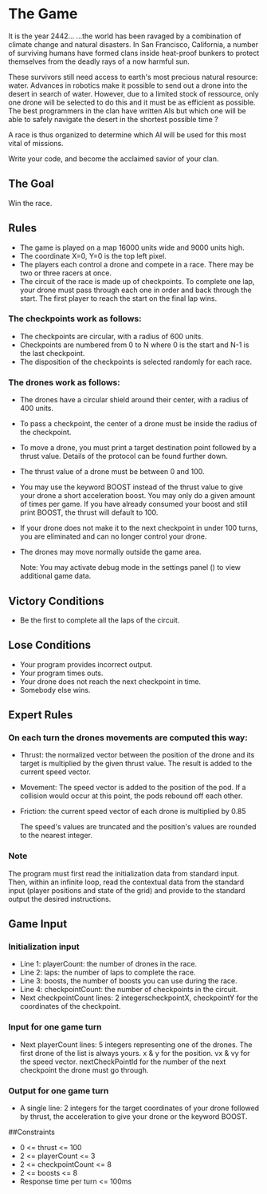 # The Game
It is the year 2442...
...the world has been ravaged by a combination of climate change and natural disasters. In San Francisco, California, a number of surviving humans have formed clans inside heat-proof bunkers to protect themselves from the deadly rays of a now harmful sun.

These survivors still need access to earth's most precious natural resource: water. Advances in robotics make it possible to send out a drone into the desert in search of water. However, due to a limited stock of ressource, only one drone will be selected to do this and it must be as efficient as possible. The best programmers in the clan have written AIs but which one will be able to safely navigate the desert in the shortest possible time ?

A race is thus organized to determine which AI will be used for this most vital of missions.

Write your code, and become the acclaimed savior of your clan.

## The Goal
Win the race.

## Rules
* The game is played on a map 16000 units wide and 9000 units high.
* The coordinate X=0, Y=0 is the top left pixel.
* The players each control a drone and compete in a race. There may be two or three racers at once.
* The circuit of the race is made up of checkpoints. To complete one lap, your drone must pass through each one in order and back through the start. The first player to reach the start on the final lap wins.

### The checkpoints work as follows:

* The checkpoints are circular, with a radius of 600 units.
* Checkpoints are numbered from 0 to N where 0 is the start and N-1 is the last checkpoint.
* The disposition of the checkpoints is selected randomly for each race.

### The drones work as follows:

* The drones have a circular shield around their center, with a radius of 400 units.
* To pass a checkpoint, the center of a drone must be inside the radius of the checkpoint.
* To move a drone, you must print a target destination point followed by a thrust value. Details of the protocol can be found further down.
* The thrust value of a drone must be between 0 and 100.
* You may use the keyword BOOST instead of the thrust value to give your drone a short acceleration boost. You may only do a given amount of times per game. If you have already consumed your boost and still print BOOST, the thrust will default to 100.
* If your drone does not make it to the next checkpoint in under 100 turns, you are eliminated and can no longer control your drone.
* The drones may move normally outside the game area.

    Note: You may activate debug mode in the settings panel () to view additional game data.

## Victory Conditions
* Be the first to complete all the laps of the circuit.

## Lose Conditions
* Your program provides incorrect output.
* Your program times outs.
* Your drone does not reach the next checkpoint in time.
* Somebody else wins.

## Expert Rules

### On each turn the drones movements are computed this way:
* Thrust: the normalized vector between the position of the drone and its target is multiplied by the given thrust value. The result is added to the current speed vector.
* Movement: The speed vector is added to the position of the pod. If a collision would occur at this point, the pods rebound off each other.
* Friction: the current speed vector of each drone is multiplied by 0.85

    The speed's values are truncated and the position's values are rounded to the nearest integer.

### Note
The program must first read the initialization data from standard input. Then, within an infinite loop, read the contextual data from the standard input (player positions and state of the grid) and provide to the standard output the desired instructions.

## Game Input

### Initialization input
* Line 1: playerCount: the number of drones in the race.
* Line 2: laps: the number of laps to complete the race.
* Line 3: boosts, the number of boosts you can use during the race.
* Line 4: checkpointCount: the number of checkpoints in the circuit.
* Next checkpointCount lines: 2 integerscheckpointX, checkpointY for the coordinates of the checkpoint.

### Input for one game turn
* Next playerCount lines: 5 integers representing one of the drones. The first drone of the list is always yours. x & y for the position. vx & vy for the speed vector. nextCheckPointId for the number of the next checkpoint the drone must go through.

### Output for one game turn
* A single line: 2 integers for the target coordinates of your drone followed by thrust, the acceleration to give your drone or the keyword BOOST.

##Constraints
* 0 <= thrust <= 100
* 2 <= playerCount <= 3
* 2 <= checkpointCount <= 8
* 2 <= boosts <= 8
* Response time per turn <= 100ms


